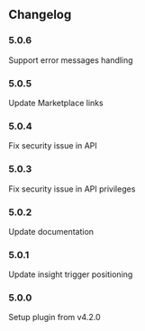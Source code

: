 ## Changelog

### 5.0.6

Support error messages handling

### 5.0.5

Update Marketplace links

### 5.0.4

Fix security issue in API

### 5.0.3

Fix security issue in API privileges

### 5.0.2

Update documentation

### 5.0.1

Update insight trigger positioning

### 5.0.0

Setup plugin from v4.2.0
